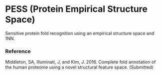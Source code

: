 # PESS (Protein Empirical Structure Space) 

Sensitive protein fold recognition using an empirical structure space and 1NN.


### Reference
Middleton, SA, Illuminati, J, and Kim, J. 2016. Complete fold annotation of the human proteome using a novel structural feature space. (Submitted)
